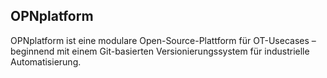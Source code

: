 ## OPNplatform
OPNplatform ist eine modulare Open-Source-Plattform für OT-Usecases – beginnend mit einem Git-basierten Versionierungssystem für industrielle Automatisierung.
